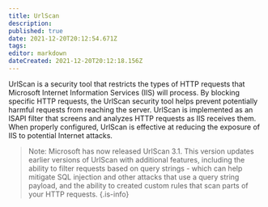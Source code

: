```yaml
---
title: UrlScan
description: 
published: true
date: 2021-12-20T20:12:54.671Z
tags: 
editor: markdown
dateCreated: 2021-12-20T20:12:18.156Z
---
```


UrlScan is a security tool that restricts the types of HTTP requests that Microsoft Internet Information Services (IIS) will process. By blocking specific HTTP requests, the UrlScan security tool helps prevent potentially harmful requests from reaching the server. UrlScan is implemented as an ISAPI filter that screens and analyzes HTTP requests as IIS receives them. When properly configured, UrlScan is effective at reducing the exposure of IIS to potential Internet attacks.


> Note: Microsoft has now released UrlScan 3.1. This version updates earlier versions of UrlScan with additional features, including the ability to filter requests based on query strings - which can help mitigate SQL injection and other attacks that use a query string payload, and the ability to created custom rules that scan parts of your HTTP requests.
{.is-info}

